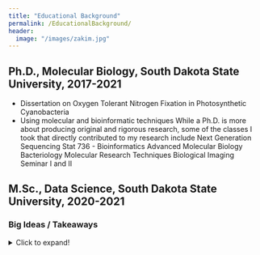 ```yaml
---
title: "Educational Background"
permalink: /EducationalBackground/
header:
  image: "/images/zakim.jpg"
---
```




## Ph.D., Molecular Biology, South Dakota State University, 2017-2021
* Dissertation on Oxygen Tolerant Nitrogen Fixation in Photosynthetic Cyanobacteria
* Using molecular and bioinformatic techniques
While a Ph.D. is more about producing original and rigorous research, some of the classes I took that directly contributed to my research include
Next Generation Sequencing
Stat 736 - Bioinformatics
Advanced Molecular Biology
Bacteriology
Molecular Research Techniques
Biological Imaging
Seminar I and II



## M.Sc., Data Science, South Dakota State University, 2020-2021

### Big Ideas / Takeaways
<details>
  <summary>Click to expand!</summary>
<details>
  
### Courses
<details>
  <summary>Click to expand!</summary>
Stat 600
Stat 601 and 602
Operations Research
Time Series Analysis
Big Data Warehousing 
Data Mining
Stat 542
Non-parametric statistics
Predictive analytics
<details>

## B.Sc., Biochemistry, University of Jamestown, 2013-2017
### Big Ideas
<details>
  <summary>Click to expand!</summary>
Big Ideas: Energy minimization (increasing entropy), networked systems (delegation, safe-guards), information (quantifiable measurements), and rate of change (anticipating the future).  Synthesizing the courses below into a framework that can be applied to problem-solving in general, my take

**Energy Minimization:** Why does energy flow from a hot object to a cold object, why does breaking a bond release more energy than it takes to break, why does a protein have a specific conformation (plus or minus vibration)? 

**Networked Systems:** The 
<details>

### Courses
<details>
  <summary>Click to expand!</summary>


Biochemistry I & II 
 - Protein folding and metabolic cycles. Protein folding is a highly complex process (with secondary, tertiary, and quaternary conformations) that is vital to functional proteins (which allow us to live). The process is basically an energy minimization process that balances variables of hydrophobicity, hydrophilicity, polarity, hydrogen bonds, and van der waals forces amongst other forces. Metabolic cycles consider the network of proteins that work together to break down or buildup molecules for energy or 
PChem I (Thermodynamics) 
 - partial differentials
Calculus I & II
 - Derivatives and integrals, finding the velocity or acceleration or area under the curve.
 
Physics I & II
 - 
 
Organic Chem I & II
 - Besides learning patterns of the periodic table for reactions, the concept that really sticks out to me is working backwards for planning. In this class it was planning a chemical synthesis, but this concept can be used elsewhere. Wheter constructing a house and working backward from the desired end product to ensure proper sequence or planning and executing project. 
 
General Chemistry I & II
 - 
 
Molecular Biology
 - 
 
Cellular Biology
 - While this is a broad class covering 
 
 
Genetics
 - Heritability, probability, structural considerations of genetics.

Anatomy and Physiology I & II
 - 

General Biology I & II
 - Everything. I also TA'd 

</details>
